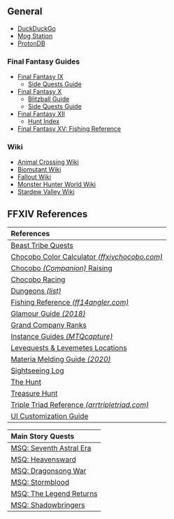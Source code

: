 ## General

* [DuckDuckGo](https://duckduckgo.com/)
* [Mog Station](https://secure.square-enix.com/oauth/oa/oauthlogin%3Fresponse_type%3Dcode%26redirect_uri%3Dhttps%253A%252F%252Fsecure.square-enix.com%252Faccount%252Fapp%252Fsvc%252Ftop%253Frequest%253Dmogstation%26client_id%3Dffxiv_mog%26alar%3D1%26lang%3Den-us%26facflg%3D1)
* [ProtonDB](https://www.protondb.com/)

### Final Fantasy Guides
* [Final Fantasy IX](https://jegged.com/Games/Final-Fantasy-IX/)
  * [Side Quests Guide](https://jegged.com/Games/Final-Fantasy-IX/Side-Quests/)
* [Final Fantasy X](https://jegged.com/Games/Final-Fantasy-X/)
  * [Blitzball Guide](https://jegged.com/Games/Final-Fantasy-X/Blitzball/) 
  * [Side Quests Guide](https://jegged.com/Games/Final-Fantasy-X/Side-Quests/)
* [Final Fantasy XII](https://jegged.com/Games/Final-Fantasy-XII/) 
  * [Hunt Index](https://jegged.com/Games/Final-Fantasy-XII/Clan-Primer/Hunts/)
* [Final Fantasy XV: Fishing Reference](/ffxv-fishing.md)

### Wiki

* [Animal Crossing Wiki](https://nookipedia.com/wiki/Main_Page)
* [Biomutant Wiki](https://biomutant.wiki.fextralife.com/Biomutant+Wiki)
* [Fallout Wiki](https://fallout.fandom.com/wiki/Fallout_Wiki)
* [Monster Hunter World Wiki](https://monsterhunterworld.wiki.fextralife.com/Monster+Hunter+World+Wiki)
* [Stardew Valley Wiki](https://www.stardewvalleywiki.com/Stardew_Valley_Wiki)

## FFXIV References

| References |
| :--- |
|[Beast Tribe Quests](https://ffxiv.consolegameswiki.com/wiki/Beast_Tribe_Quests)|
|[Chocobo Color Calculator *(ffxivchocobo.com)*](https://ffxivchocobo.com/)|
|[Chocobo *(Companion)* Raising](https://ffxiv.consolegameswiki.com/wiki/Chocobo_Raising)|
|[Chocobo Racing](https://ffxiv.consolegameswiki.com/wiki/Chocobo_Racing)|
|[Dungeons *(list)*](https://ffxiv.consolegameswiki.com/wiki/Dungeons)|
|[Fishing Reference *(ff14angler.com)*](https://en.ff14angler.com/)|
|[Glamour Guide *(2018)*](https://fashionninjutsu.com/2018/09/24/a-guide-to-glamour-in-ffxiv/)|
|[Grand Company Ranks](https://ffxiv.consolegameswiki.com/wiki/Grand_Company#Ranks)|
|[Instance Guides *(MTQcapture)*](https://www.youtube.com/user/MTQcapture)|
|[Levequests & Levemetes Locations](https://ffxivguild.com/ff14-levequests-guide-levemetes/)|
|[Materia Melding Guide *(2020)*](https://latetothepartyfinder.com/materia-melding-guide/)|
|[Sightseeing Log](https://ffxiv.consolegameswiki.com/wiki/Sightseeing_Log)|
|[The Hunt](https://ffxiv.consolegameswiki.com/wiki/The_Hunt)|
|[Treasure Hunt](https://ffxiv.consolegameswiki.com/wiki/Treasure_Hunt)|
|[Triple Triad Reference *(arrtripletriad.com)*](https://arrtripletriad.com/)|
|[UI Customization Guide](https://na.finalfantasyxiv.com/uiguide/?utm_source=lodestone&utm_medium=pc_banner&utm_campaign=na_uiguide)|

| Main Story Quests |
| :----|
|[MSQ: Seventh Astral Era](https://ffxiv.consolegameswiki.com/wiki/Seventh_Astral_Era_Quests)|
|[MSQ: Heavensward](https://ffxiv.consolegameswiki.com/wiki/Heavensward_Main_Scenario_Quests)|
|[MSQ: Dragonsong War](https://ffxiv.consolegameswiki.com/wiki/Dragonsong_War_Quests)|
|[MSQ: Stormblood](https://ffxiv.consolegameswiki.com/wiki/Stormblood_Main_Scenario_Quests)|
|[MSQ: The Legend Returns](https://ffxiv.consolegameswiki.com/wiki/The_Legend_Returns_Quests)|
|[MSQ: Shadowbringers](https://ffxiv.consolegameswiki.com/wiki/Shadowbringers_Main_Scenario_Quests)|
